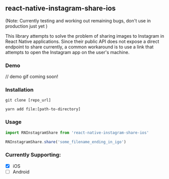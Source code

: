 ## react-native-instagram-share-ios

(Note: Currently testing and working out remaining bugs, don't use in production just yet )

This library attempts to solve the problem of sharing images to Instagram in React Native applications. Since their public API does not expose a direct endpoint to share currently, a common workaround is to use a link that attempts to open the Instagram app on the user's machine.

### Demo

// demo gif coming soon!

### Installation

`git clone [repo_url]`

`yarn add file:[path-to-directory]`

### Usage
```javascript
import RNInstagramShare from 'react-native-instagram-share-ios'

RNInstagramShare.share('some_filename_ending_in_igo')
```

### Currently Supporting:
 * [x] iOS
 * [ ] Android